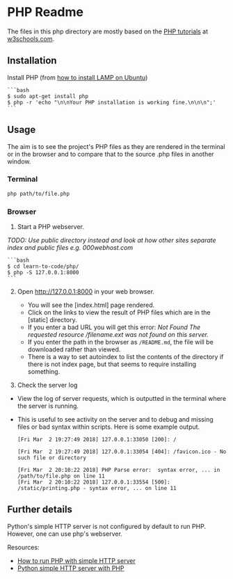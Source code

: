 # PHP Readme

The files in this php directory are mostly based on the [PHP tutorials](https://www.w3schools.com/PhP/default.asp) at [w3schools.com](https://www.w3schools.com).


## Installation

Install PHP (from [how to install LAMP on Ubuntu](http://howtoubuntu.org/how-to-install-lamp-on-ubuntu#install-php))

    ```bash
    $ sudo apt-get install php
    $ php -r 'echo "\n\nYour PHP installation is working fine.\n\n\n";'
    ```

## Usage

The aim is to see the project's PHP files as they are rendered in the terminal or in the browser and to compare that to the source .php files in another window.

### Terminal

```bash
php path/to/file.php
```

### Browser


1. Start a PHP webserver.

_TODO: Use public directory instead and look at how other sites separate index and public files e.g. 000webhost.com_

    ```bash
    $ cd learn-to-code/php/
    $ php -S 127.0.0.1:8000
    ```

2. Open http://127.0.0.1:8000 in your web browser.
    - You will see the [index.html] page rendered.
    - Click on the links to view the result of PHP files which are in the [static] directory.
    - If you enter a bad URL you will get this error: _Not Found The requested resource /filename.ext was not found on this server._
    - If you enter the path in the browser as `/README.md`, the file will be downloaded rather than viewed.
    - There is a way to set autoindex to list the contents of the directory if there is not index page, but that seems to require installing something.

3. Check the server log

  - View the log of server requests, which is outputted in the terminal where the server is running. 
  - This is useful to see activity on the server and to debug and missing files or bad syntax within scripts. Here is some example output.

    ```
    [Fri Mar  2 19:27:49 2018] 127.0.0.1:33050 [200]: /

    [Fri Mar  2 19:27:49 2018] 127.0.0.1:33054 [404]: /favicon.ico - No such file or directory

    [Fri Mar  2 20:10:22 2018] PHP Parse error:  syntax error, ... in /path/to/file.php on line 11
    [Fri Mar  2 20:10:22 2018] 127.0.0.1:33554 [500]: /static/printing.php - syntax error, ... on line 11
    ```


## Further details

Python's simple HTTP server is not configured by default to run PHP. However, one can use php's webserver.

Resources:

- [How to run PHP with simple HTTP server](https://serverfault.com/questions/338394/how-to-run-php-with-simplehttpserver)
- [Python simple HTTP server with PHP](https://stackoverflow.com/questions/12235876/python-simplehttpserver-with-php)
